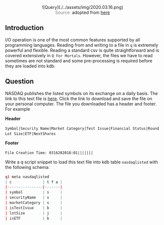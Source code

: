 <span style="display:block;text-align:center">
![Query](./../assets/img/2020.03.16.png)
</span>
<span style="display:block;text-align:center"><font color="grey">Source: </font>adopted from <a href="https://miro.medium.com/max/678/1*6ELZ2fC4LRn7NktB_vqgWQ.png">here</a></span>


## Introduction
I/O operation is one of the most common features supported by all programming languages. Reading from and writing to a file in ``q`` is extremely powerful and flexible. Reading a standard csv is quite straightforward and is covered extensively in ``Q For Mortals``. However, the files we have to read sometimes are not standard and some pre-processing is required before they are loaded into kdb.


## Question
NASDAQ publishes the listed symbols on its exchange on a daily basis. The link to this text file is [here](ftp://ftp.nasdaqtrader.com/symboldirectory/nasdaqlisted.txt). Click the link to download and save the file on your personal computer. The file you downloaded has a header and footer. For example

**Header**

``Symbol|Security Name|Market Category|Test Issue|Financial Status|Round Lot Size|ETF|NextShares``

**Footer**

``File Creation Time: 0316202018:01|||||||``

Write a q script snippet to load this text file into kdb table ``nasdaqlisted`` with the following schema:

```q
q) meta nasdaqlisted
| c              | t f a |
|----------------|-------|
| symbol         | s     |
| securityName   | s     |
| marketCategory | s     |
| isTestIssue    | b     |
| lotSize        | j     |
| isETF          | b     |
```
